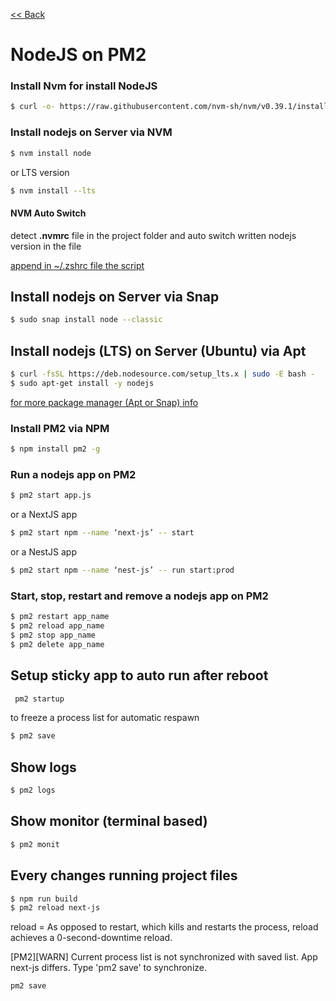 [<< Back](README.md)

# NodeJS on PM2


### Install Nvm for install NodeJS

```bash
$ curl -o- https://raw.githubusercontent.com/nvm-sh/nvm/v0.39.1/install.sh | bash
```

### Install nodejs on Server via NVM

```bash
$ nvm install node
```
or LTS version
```bash
$ nvm install --lts
```
#### NVM Auto Switch
detect **.nvmrc** file in the project folder and auto switch written nodejs version in the file 

[append in ~/.zshrc file the script](https://github.com/nvm-sh/nvm#zsh)

## Install nodejs on Server via Snap

```bash
$ sudo snap install node --classic
```

## Install nodejs (LTS) on Server (Ubuntu) via Apt
```bash
$ curl -fsSL https://deb.nodesource.com/setup_lts.x | sudo -E bash -
$ sudo apt-get install -y nodejs
```


[for more package manager (Apt or Snap) info](package-management.md)

### Install PM2 via NPM
```bash
$ npm install pm2 -g
```

### Run a nodejs app on PM2

```bash
$ pm2 start app.js
```

or a NextJS app

```bash
$ pm2 start npm --name ‘next-js’ -- start
```

or a NestJS app
```bash
$ pm2 start npm --name ‘nest-js’ -- run start:prod
```

### Start, stop, restart and remove a nodejs app on PM2

```bash
$ pm2 restart app_name
$ pm2 reload app_name
$ pm2 stop app_name
$ pm2 delete app_name
```

## Setup sticky app to auto run after reboot

```bash
 pm2 startup
```

to freeze a process list for automatic respawn

```bash
$ pm2 save
```

## Show logs 

```bash
$ pm2 logs
```

## Show monitor (terminal based) 

```bash
$ pm2 monit
```

## Every changes running project files 

```bash
$ npm run build
$ pm2 reload next-js 
```
reload = As opposed to restart, which kills and restarts the process, reload achieves a 0-second-downtime reload.

[PM2][WARN] Current process list is not synchronized with saved list. App next-js differs. Type 'pm2 save' to synchronize.

```bash
pm2 save
```

